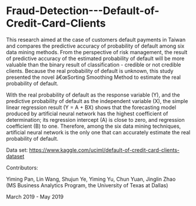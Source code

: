 # Fraud-Detection---Default-of-Credit-Card-Clients
This research aimed at the case of customers default payments in Taiwan and compares the predictive accuracy of probability of default among six data mining methods. From the perspective of risk management, the result of predictive accuracy of the estimated probability of default will be more valuable than the binary result of classification - credible or not credible clients. Because the real probability of default is unknown, this study presented the novel â€œSorting Smoothing Method to estimate the real probability of default.

With the real probability of default as the response variable (Y), and the predictive probability of default as the independent variable (X), the simple linear regression result (Y = A + BX) shows that the forecasting model produced by artificial neural network has the highest coefficient of determination; its regression intercept (A) is close to zero, and regression coefficient (B) to one. Therefore, among the six data mining techniques, artificial neural network is the only one that can accurately estimate the real probability of default.

Data set: https://www.kaggle.com/uciml/default-of-credit-card-clients-dataset

Contributors: 

Yiming Pan, Lin Wang, Shujun Ye, Yiming Yu, Chun Yuan, Jinglin Zhao  
(MS Business Analytics Program, the University of Texas at Dallas)

March 2019 - May 2019

